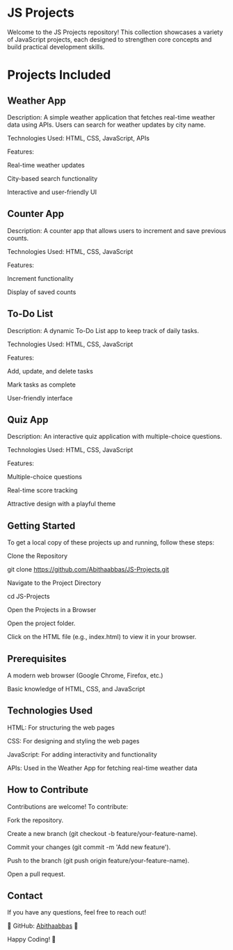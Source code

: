 # JS Projects

Welcome to the JS Projects repository! This collection showcases a variety of JavaScript projects, each designed to strengthen core concepts and build practical development skills.

# Projects Included

## Weather App
Description: A simple weather application that fetches real-time weather data using APIs. Users can search for weather updates by city name.

Technologies Used: HTML, CSS, JavaScript, APIs

Features:

Real-time weather updates

City-based search functionality

Interactive and user-friendly UI

## Counter App

Description: A counter app that allows users to increment and save previous counts.

Technologies Used: HTML, CSS, JavaScript

Features:

Increment functionality

Display of saved counts

## To-Do List

Description: A dynamic To-Do List app to keep track of daily tasks.

Technologies Used: HTML, CSS, JavaScript

Features:

Add, update, and delete tasks

Mark tasks as complete

User-friendly interface

## Quiz App

Description: An interactive quiz application with multiple-choice questions.

Technologies Used: HTML, CSS, JavaScript

Features:

Multiple-choice questions

Real-time score tracking

Attractive design with a playful theme

## Getting Started

To get a local copy of these projects up and running, follow these steps:

Clone the Repository

git clone https://github.com/Abithaabbas/JS-Projects.git

Navigate to the Project Directory

cd JS-Projects

Open the Projects in a Browser

Open the project folder.

Click on the HTML file (e.g., index.html) to view it in your browser.

## Prerequisites

A modern web browser (Google Chrome, Firefox, etc.)

Basic knowledge of HTML, CSS, and JavaScript

## Technologies Used

HTML: For structuring the web pages

CSS: For designing and styling the web pages

JavaScript: For adding interactivity and functionality

APIs: Used in the Weather App for fetching real-time weather data

## How to Contribute

Contributions are welcome! To contribute:

Fork the repository.

Create a new branch (git checkout -b feature/your-feature-name).

Commit your changes (git commit -m 'Add new feature').

Push to the branch (git push origin feature/your-feature-name).

Open a pull request.

## Contact

If you have any questions, feel free to reach out!

📢 GitHub: [Abithaabbas](https://github.com/Abithaabbas/) 🚀

Happy Coding! 🚀

